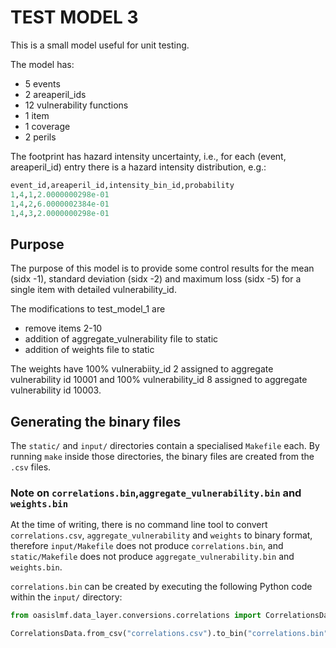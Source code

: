 # TEST MODEL 3

This is a small model useful for unit testing.

The model has:
 - 5 events
 - 2 areaperil_ids
 - 12 vulnerability functions
 - 1 item
 - 1 coverage
 - 2 perils

The footprint has hazard intensity uncertainty, i.e., for each (event, areaperil_id) entry
there is a hazard intensity distribution, e.g.:
```py
event_id,areaperil_id,intensity_bin_id,probability
1,4,1,2.0000000298e-01
1,4,2,6.0000002384e-01
1,4,3,2.0000000298e-01
```
## Purpose
The purpose of this model is to provide some control results for the mean (sidx -1), standard deviation (sidx -2) and maximum loss (sidx -5) for a single item with detailed vulnerability_id.

The modifications to test_model_1 are 

- remove items 2-10
- addition of aggregate_vulnerability file to static
- addition of weights file to static

The weights have 100% vulnerabiity_id 2 assigned to aggregate vulnerability id 10001 and 100% vulnerability_id 8 assigned to aggregate vulnerability id 10003. 


## Generating the binary files
The `static/` and `input/` directories contain a specialised `Makefile` each. 
By running `make` inside those directories, the binary files are created from the `.csv` files.

### Note on `correlations.bin`,`aggregate_vulnerability.bin` and `weights.bin`
At the time of writing, there is no command line tool to
convert `correlations.csv`, `aggregate_vulnerability` and `weights` to binary format, therefore `input/Makefile` does not produce `correlations.bin`, and `static/Makefile` does not produce `aggregate_vulnerability.bin` and `weights.bin`. 

`correlations.bin` can be created by executing the following Python code within the `input/` directory:
```py
from oasislmf.data_layer.conversions.correlations import CorrelationsData

CorrelationsData.from_csv("correlations.csv").to_bin("correlations.bin")
```
